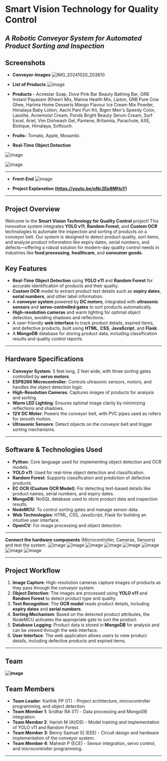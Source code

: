 # **Smart Vision Technology for Quality Control**  
*A Robotic Conveyor System for Automated Product Sorting and Inspection*
---
## **Screenshots**

- **Conveyor-Images**
![IMG_20241020_203810](https://github.com/user-attachments/assets/0faa4da6-3737-482b-8660-176a97d70b96)

- **List of Products**
![image](https://github.com/user-attachments/assets/4b4f8f38-131c-495f-ad38-9d9ab21b116c)

- **Products -**
Acnestar Soap,
Dove Pink Bar Beauty Bathing Bar,
GRB Instant Payasam (Kheer) Mix,
Manna Health Mix,
Lipton,
GRB Pure Cow Ghee,
 Harima Home Desserts Mango Flavour Ice Cream Mix Powder,
Himalaya Baby Lotion,
Aachi Pani Puri Kit,
Bigen Men's Speedy Color,
Laxolite,
Acnemoist Cream,
Ponds Bright Beauty Serum Cream,
Surf Excel,
Ariel,
Vim Dishwash Gel,
Pantene,
Britannia,
Parachute,
AXE,
Biotique,
Himalaya,
Softouch.

- **Fruits-**
Tomato,
Apple,
Mosambi.

- **Real-Time Object Detection**

![image](https://github.com/user-attachments/assets/263eb10b-2bb2-4442-99a1-91e3c213ebf1)

![image](https://github.com/user-attachments/assets/22db4ccf-0606-45ca-9dda-ef21563a6be0)



---

- **Front-End**
![image](https://github.com/user-attachments/assets/a85566db-8a7d-46b7-bd5e-f8b7781ce8fb)




- **Project Explanation (https://youtu.be/oNc2Ep8MHuY)**

---
## **Project Overview**

Welcome to the **Smart Vision Technology for Quality Control** project! This innovative system integrates **YOLO v11**, **Random Forest**, and **Custom OCR** technologies to automate the inspection and sorting of products on a conveyor belt. Our system is designed to detect product quality, sort items, and analyze product information like expiry dates, serial numbers, and defects—offering a robust solution for modern-day quality control needs in industries like **food processing**, **healthcare**, and **consumer goods**.

## **Key Features**
- **Real-Time Object Detection** using **YOLO v11** and **Random Forest** for accurate identification of products and their quality.
- **Custom OCR** model to extract product text details such as **expiry dates**, **serial numbers**, and other label information.
- A **conveyor system** powered by **DC motors**, integrated with **ultrasonic sensors** and **servo-controlled gates** to sort products automatically.
- **High-resolution cameras** and warm lighting for optimal object detection, avoiding shadows and reflections.
- A user-friendly **web interface** to track product details, expired items, and defective products, built using **HTML**, **CSS**, **JavaScript**, and **Flask**.
- A **MongoDB** database for storing product data, including classification results and quality control reports.

---

## **Hardware Specifications**
- **Conveyor System**: 5 feet long, 2 feet wide, with three sorting gates controlled by **servo motors**.
- **ESP8266 Microcontroller**: Controls ultrasonic sensors, motors, and handles the object detection logic.
- **High-Resolution Cameras**: Captures images of products for analysis and sorting.
- **Warm LED Lighting**: Ensures optimal image clarity by minimizing reflections and shadows.
- **12V DC Motor**: Powers the conveyor belt, with PVC pipes used as rollers for smooth motion.
- **Ultrasonic Sensors**: Detect objects on the conveyor belt and trigger sorting mechanisms.

---

## **Software & Technologies Used**
- **Python**: Core language used for implementing object detection and OCR models.
- **YOLO v11**: Used for real-time object detection and classification.
- **Random Forest**: Supports classification and prediction of defective products.
- **EC OCR (Custom OCR Model)**: For detecting text-based details like product names, serial numbers, and expiry dates.
- **MongoDB**: NoSQL database used to store product data and inspection results.
- **NodeMCU**: To control sorting gates and manage sensor data.
- **Web Technologies**: HTML, CSS, JavaScript, Flask for building an intuitive user interface.
- **OpenCV**: For image processing and object detection.
  
---

**Connect the hardware components** (Microcontroller, Cameras, Sensors) and test the system.
![image](https://github.com/user-attachments/assets/096517ad-d1b8-4b5c-a7e4-af342fb27d4e)
![image](https://github.com/user-attachments/assets/9da92c21-19e1-456f-971e-5fe6265b701c)
![image](https://github.com/user-attachments/assets/28e78b0c-66eb-47d6-b1ef-8224e0e47948)
![image](https://github.com/user-attachments/assets/5d86b9d6-9d7c-4e96-9ce1-e2c4adc5c4db)
![image](https://github.com/user-attachments/assets/62260efe-fefd-47a8-890d-cfdbad7337c5)
![image](https://github.com/user-attachments/assets/205473f5-0dca-48d7-8e2d-0edf1b011c45)
![image](https://github.com/user-attachments/assets/fe1e209f-1cd8-4fb1-8efd-fab71c91d2f2)
![image](https://github.com/user-attachments/assets/7e5a6da7-fdb3-4942-bc35-c77383fabcac)




---

## **Project Workflow**

1. **Image Capture**: High-resolution cameras capture images of products as they pass through the conveyor system.
2. **Object Detection**: The images are processed using **YOLO v11** and **Random Forest** to detect product type and quality.
3. **Text Recognition**: The **OCR model** reads product details, including **expiry dates** and **serial numbers**.
4. **Sorting Mechanism**: Based on the detected product attributes, the NodeMCU activates the appropriate gate to sort the product.
5. **Database Logging**: Product data is stored in **MongoDB** for analysis and can be viewed through the web interface.
6. **User Interface**: The web application allows users to view product details, including defective products and expired items.

---
## **Team**
**![image](https://github.com/user-attachments/assets/d7e0ec1d-4c8b-44d5-87fd-94b8cc0564f8)**
## **Team Members**
- **Team Leader**: Karthik PP (IT) - Project architecture, microcontroller programming, and object detection.
- **Team Member 1**: Sridhar RA (IT) - Data processing and MongoDB integration.
- **Team Member 2**: Harish M (AI/DS) - Model training and implementation of YOLO v11 and Random Forest.
- **Team Member 3**: Benny Samuel S] (EEE) - Circuit design and hardware implementation of the conveyor system.
- **Team Member 4**: Mahesh P (ECE) - Sensor integration, servo control, and microcontroller programming.

---
